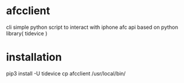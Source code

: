 # afcclient
cli simple python script to interact with iphone afc api based on python library( tidevice )




# installation

pip3 install -U tidevice
cp afcclient /usr/local/bin/
